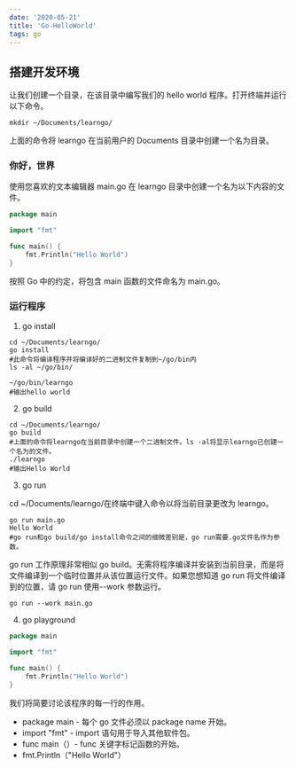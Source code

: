 ```yaml
---
date: '2020-05-21'
title: 'Go-HelloWorld'
tags: go
---
```


## 搭建开发环境

让我们创建一个目录，在该目录中编写我们的 hello world 程序。打开终端并运行以下命令。

```shell
mkdir ~/Documents/learngo/
```

上面的命令将 learngo 在当前用户的 Documents 目录中创建一个名为目录。

### 你好，世界

使用您喜欢的文本编辑器 main.go 在 learngo 目录中创建一个名为以下内容的文件。

```go
package main

import "fmt"

func main() {
    fmt.Println("Hello World")
}
```

按照 Go 中的约定，将包含 main 函数的文件命名为 main.go。

### 运行程序

1. go install

```shell
cd ~/Documents/learngo/
go install
#此命令将编译程序并将编译好的二进制文件复制到~/go/bin内
ls -al ~/go/bin/

~/go/bin/learngo
#输出hello world
```

2. go build

```shell
cd ~/Documents/learngo/
go build
#上面的命令将learngo在当前目录中创建一个二进制文件。ls -al将显示learngo已创建一个名为的文件。
./learngo
#输出Hello World
```

3. go run

cd ~/Documents/learngo/在终端中键入命令以将当前目录更改为 learngo。

```shell
go run main.go
Hello World
#go run和go build/go install命令之间的细微差别是，go run需要.go文件名作为参数。
```

go run 工作原理非常相似 go build。无需将程序编译并安装到当前目录，而是将文件编译到一个临时位置并从该位置运行文件。如果您想知道 go run 将文件编译到的位置，请 go run 使用--work 参数运行。

```shell
go run --work main.go
```

4. go playground

```go
package main

import "fmt"

func main() {
    fmt.Println("Hello World")
}
```

我们将简要讨论该程序的每一行的作用。

-   package main - 每个 go 文件必须以 package name 开始。
-   import "fmt" - import 语句用于导入其他软件包。
-   func main（）- func 关键字标记函数的开始。
-   fmt.Println（"H​​ello World"）
